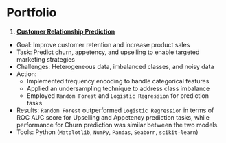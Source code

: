 # Portfolio

1. **[Customer Relationship Prediction](https://github.com/rkschroeder/Portfolio/tree/main/Customer_Relationship_Prediction)**
- Goal: Improve customer retention and increase product sales
- Task: Predict churn, appetency, and upselling to enable targeted marketing strategies
- Challenges: Heterogeneous data, imbalanced classes, and noisy data
- Action:
  - Implemented frequency encoding to handle categorical features
  - Applied an undersampling technique to address class imbalance
  - Employed `Random Forest` and `Logistic Regression` for prediction tasks
- Results: `Random Forest` outperformed `Logistic Regression` in terms of ROC AUC score for Upselling and Appetency prediction tasks, while performance for Churn prediction was similar between the two models.
- Tools: Python (`Matplotlib`, `NumPy`, `Pandas`, `Seaborn`, `scikit-learn`)
